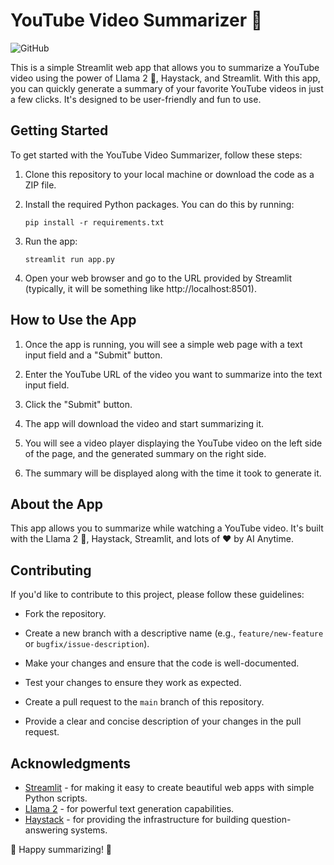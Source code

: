 # YouTube Video Summarizer 🎥

![GitHub](https://img.shields.io/github/license/boxed-dev/youtube-summarizer)

This is a simple Streamlit web app that allows you to summarize a YouTube video using the power of Llama 2 🦙, Haystack, and Streamlit. With this app, you can quickly generate a summary of your favorite YouTube videos in just a few clicks. It's designed to be user-friendly and fun to use.


## Getting Started

To get started with the YouTube Video Summarizer, follow these steps:

1. Clone this repository to your local machine or download the code as a ZIP file.

2. Install the required Python packages. You can do this by running:

   ```
   pip install -r requirements.txt
   ```

3. Run the app:

   ```
   streamlit run app.py
   ```

4. Open your web browser and go to the URL provided by Streamlit (typically, it will be something like http://localhost:8501).

## How to Use the App

1. Once the app is running, you will see a simple web page with a text input field and a "Submit" button.

2. Enter the YouTube URL of the video you want to summarize into the text input field.

3. Click the "Submit" button.

4. The app will download the video and start summarizing it.

5. You will see a video player displaying the YouTube video on the left side of the page, and the generated summary on the right side.

6. The summary will be displayed along with the time it took to generate it.

## About the App

This app allows you to summarize while watching a YouTube video. It's built with the Llama 2 🦙, Haystack, Streamlit, and lots of ❤️ by AI Anytime.

## Contributing

If you'd like to contribute to this project, please follow these guidelines:

- Fork the repository.

- Create a new branch with a descriptive name (e.g., `feature/new-feature` or `bugfix/issue-description`).

- Make your changes and ensure that the code is well-documented.

- Test your changes to ensure they work as expected.

- Create a pull request to the `main` branch of this repository.

- Provide a clear and concise description of your changes in the pull request.

## Acknowledgments

- [Streamlit](https://streamlit.io/) - for making it easy to create beautiful web apps with simple Python scripts.
- [Llama 2](https://llama.deepsset.ai/) - for powerful text generation capabilities.
- [Haystack](https://github.com/deepset-ai/haystack) - for providing the infrastructure for building question-answering systems.

🚀 Happy summarizing! 🚀
